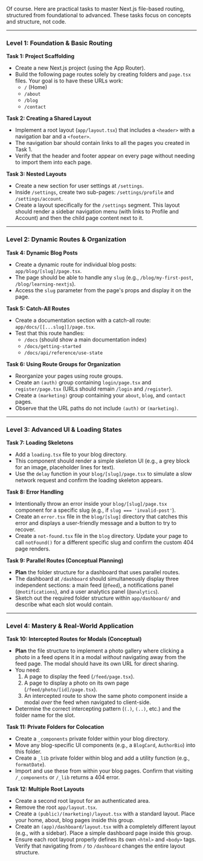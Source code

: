 Of course. Here are practical tasks to master Next.js file-based routing, structured from foundational to advanced. These tasks focus on concepts and structure, not code.

---

### **Level 1: Foundation & Basic Routing**

**Task 1: Project Scaffolding**
*   Create a new Next.js project (using the App Router).
*   Build the following page routes solely by creating folders and `page.tsx` files. Your goal is to have these URLs work:
    *   `/` (Home)
    *   `/about`
    *   `/blog`
    *   `/contact`

**Task 2: Creating a Shared Layout**
*   Implement a root layout (`app/layout.tsx`) that includes a `<header>` with a navigation bar and a `<footer>`.
*   The navigation bar should contain links to all the pages you created in Task 1.
*   Verify that the header and footer appear on every page without needing to import them into each page.

**Task 3: Nested Layouts**
*   Create a new section for user settings at `/settings`.
*   Inside `/settings`, create two sub-pages: `/settings/profile` and `/settings/account`.
*   Create a layout specifically for the `/settings` segment. This layout should render a sidebar navigation menu (with links to Profile and Account) and then the child page content next to it.

---

### **Level 2: Dynamic Routes & Organization**

**Task 4: Dynamic Blog Posts**
*   Create a dynamic route for individual blog posts: `app/blog/[slug]/page.tsx`.
*   The page should be able to handle any `slug` (e.g., `/blog/my-first-post`, `/blog/learning-nextjs`).
*   Access the `slug` parameter from the page's props and display it on the page.

**Task 5: Catch-All Routes**
*   Create a documentation section with a catch-all route: `app/docs/[[...slug]]/page.tsx`.
*   Test that this route handles:
    *   `/docs` (should show a main documentation index)
    *   `/docs/getting-started`
    *   `/docs/api/reference/use-state`

**Task 6: Using Route Groups for Organization**
*   Reorganize your pages using route groups.
*   Create an `(auth)` group containing `login/page.tsx` and `register/page.tsx` (URLs should remain `/login` and `/register`).
*   Create a `(marketing)` group containing your `about`, `blog`, and `contact` pages.
*   Observe that the URL paths do not include `(auth)` or `(marketing)`.

---

### **Level 3: Advanced UI & Loading States**

**Task 7: Loading Skeletons**
*   Add a `loading.tsx` file to your blog directory.
*   This component should render a simple skeleton UI (e.g., a grey block for an image, placeholder lines for text).
*   Use the `delay` function in your `blog/[slug]/page.tsx` to simulate a slow network request and confirm the loading skeleton appears.

**Task 8: Error Handling**
*   Intentionally throw an error inside your `blog/[slug]/page.tsx` component for a specific slug (e.g., if `slug === 'invalid-post'`).
*   Create an `error.tsx` file in the `blog/[slug]` directory that catches this error and displays a user-friendly message and a button to try to recover.
*   Create a `not-found.tsx` file in the `blog` directory. Update your page to call `notFound()` for a different specific slug and confirm the custom 404 page renders.

**Task 9: Parallel Routes (Conceptual Planning)**
*   **Plan** the folder structure for a dashboard that uses parallel routes.
*   The dashboard at `/dashboard` should simultaneously display three independent sections: a main feed (`@feed`), a notifications panel (`@notifications`), and a user analytics panel (`@analytics`).
*   Sketch out the required folder structure within `app/dashboard/` and describe what each slot would contain.

---

### **Level 4: Mastery & Real-World Application**

**Task 10: Intercepted Routes for Modals (Conceptual)**
*   **Plan** the file structure to implement a photo gallery where clicking a photo in a feed opens it in a modal *without* navigating away from the feed page. The modal should have its own URL for direct sharing.
*   You need:
    1.  A page to display the feed (`/feed/page.tsx`).
    2.  A page to display a photo on its own page (`/feed/photo/[id]/page.tsx`).
    3.  An intercepted route to show the same photo component inside a modal *over* the feed when navigated to client-side.
*   Determine the correct intercepting pattern (`(.)`, `(..)`, etc.) and the folder name for the slot.

**Task 11: Private Folders for Colocation**
*   Create a `_components` private folder within your blog directory.
*   Move any blog-specific UI components (e.g., a `BlogCard`, `AuthorBio`) into this folder.
*   Create a `_lib` private folder within blog and add a utility function (e.g., `formatDate`).
*   Import and use these from within your blog pages. Confirm that visiting `/_components` or `/_lib` returns a 404 error.

**Task 12: Multiple Root Layouts**
*   Create a second root layout for an authenticated area.
*   Remove the root `app/layout.tsx`.
*   Create a `(public)/(marketing)/layout.tsx` with a standard layout. Place your home, about, blog pages inside this group.
*   Create an `(app)/dashboard/layout.tsx` with a completely different layout (e.g., with a sidebar). Place a simple dashboard page inside this group.
*   Ensure each root layout properly defines its own `<html>` and `<body>` tags. Verify that navigating from `/` to `/dashboard` changes the entire layout structure.